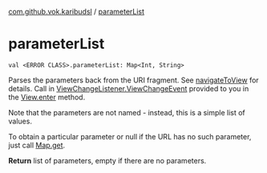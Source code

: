 [com.github.vok.karibudsl](index.md) / [parameterList](.)

# parameterList

`val <ERROR CLASS>.parameterList: Map<Int, String>`

Parses the parameters back from the URI fragment. See [navigateToView](navigate-to-view.md) for details. Call in [ViewChangeListener.ViewChangeEvent](#) provided to you in the
[View.enter](#) method.

Note that the parameters are not named - instead, this is a simple list of values.

To obtain a particular parameter or null if the URL has no such parameter, just call [Map.get](#).

**Return**
list of parameters, empty if there are no parameters.


